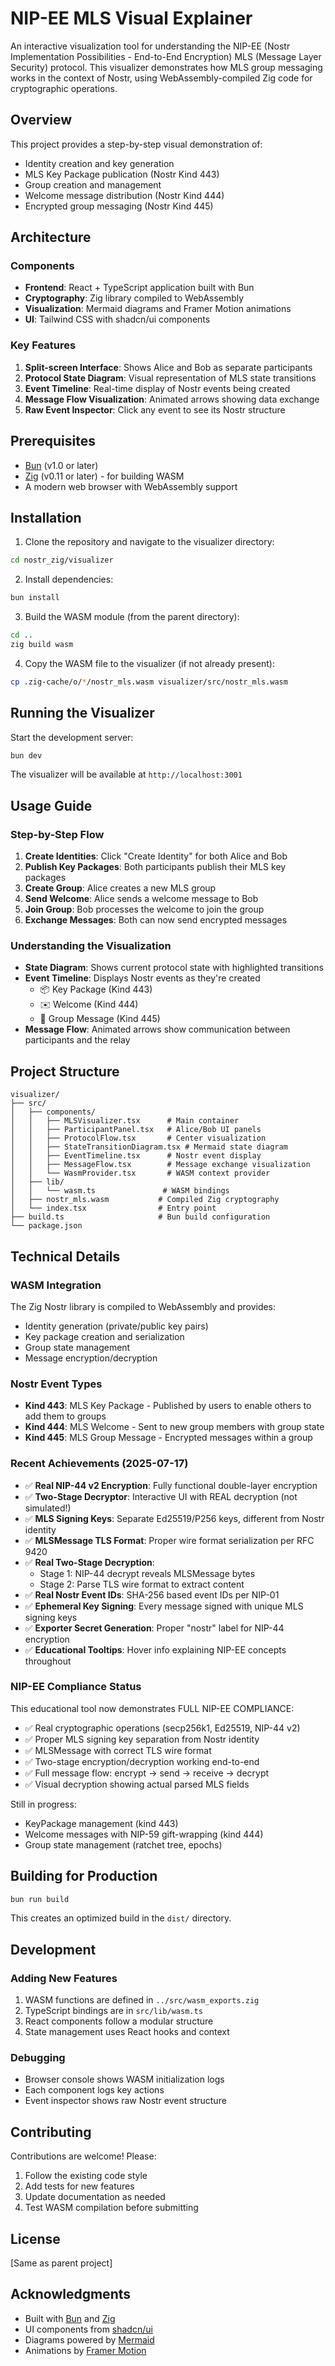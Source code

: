# NIP-EE MLS Visual Explainer

An interactive visualization tool for understanding the NIP-EE (Nostr Implementation Possibilities - End-to-End Encryption) MLS (Message Layer Security) protocol. This visualizer demonstrates how MLS group messaging works in the context of Nostr, using WebAssembly-compiled Zig code for cryptographic operations.

## Overview

This project provides a step-by-step visual demonstration of:
- Identity creation and key generation
- MLS Key Package publication (Nostr Kind 443)
- Group creation and management
- Welcome message distribution (Nostr Kind 444)
- Encrypted group messaging (Nostr Kind 445)

## Architecture

### Components

- **Frontend**: React + TypeScript application built with Bun
- **Cryptography**: Zig library compiled to WebAssembly
- **Visualization**: Mermaid diagrams and Framer Motion animations
- **UI**: Tailwind CSS with shadcn/ui components

### Key Features

1. **Split-screen Interface**: Shows Alice and Bob as separate participants
2. **Protocol State Diagram**: Visual representation of MLS state transitions
3. **Event Timeline**: Real-time display of Nostr events being created
4. **Message Flow Visualization**: Animated arrows showing data exchange
5. **Raw Event Inspector**: Click any event to see its Nostr structure

## Prerequisites

- [Bun](https://bun.sh/) (v1.0 or later)
- [Zig](https://ziglang.org/) (v0.11 or later) - for building WASM
- A modern web browser with WebAssembly support

## Installation

1. Clone the repository and navigate to the visualizer directory:
```bash
cd nostr_zig/visualizer
```

2. Install dependencies:
```bash
bun install
```

3. Build the WASM module (from the parent directory):
```bash
cd ..
zig build wasm
```

4. Copy the WASM file to the visualizer (if not already present):
```bash
cp .zig-cache/o/*/nostr_mls.wasm visualizer/src/nostr_mls.wasm
```

## Running the Visualizer

Start the development server:
```bash
bun dev
```

The visualizer will be available at `http://localhost:3001`

## Usage Guide

### Step-by-Step Flow

1. **Create Identities**: Click "Create Identity" for both Alice and Bob
2. **Publish Key Packages**: Both participants publish their MLS key packages
3. **Create Group**: Alice creates a new MLS group
4. **Send Welcome**: Alice sends a welcome message to Bob
5. **Join Group**: Bob processes the welcome to join the group
6. **Exchange Messages**: Both can now send encrypted messages

### Understanding the Visualization

- **State Diagram**: Shows current protocol state with highlighted transitions
- **Event Timeline**: Displays Nostr events as they're created
  - 📦 Key Package (Kind 443)
  - ✉️ Welcome (Kind 444)
  - 💬 Group Message (Kind 445)
- **Message Flow**: Animated arrows show communication between participants and the relay

## Project Structure

```
visualizer/
├── src/
│   ├── components/
│   │   ├── MLSVisualizer.tsx      # Main container
│   │   ├── ParticipantPanel.tsx   # Alice/Bob UI panels
│   │   ├── ProtocolFlow.tsx       # Center visualization
│   │   ├── StateTransitionDiagram.tsx # Mermaid state diagram
│   │   ├── EventTimeline.tsx      # Nostr event display
│   │   ├── MessageFlow.tsx        # Message exchange visualization
│   │   └── WasmProvider.tsx       # WASM context provider
│   ├── lib/
│   │   └── wasm.ts               # WASM bindings
│   ├── nostr_mls.wasm           # Compiled Zig cryptography
│   └── index.tsx                # Entry point
├── build.ts                     # Bun build configuration
└── package.json
```

## Technical Details

### WASM Integration

The Zig Nostr library is compiled to WebAssembly and provides:
- Identity generation (private/public key pairs)
- Key package creation and serialization
- Group state management
- Message encryption/decryption

### Nostr Event Types

- **Kind 443**: MLS Key Package - Published by users to enable others to add them to groups
- **Kind 444**: MLS Welcome - Sent to new group members with group state
- **Kind 445**: MLS Group Message - Encrypted messages within a group

### Recent Achievements (2025-07-17)

- ✅ **Real NIP-44 v2 Encryption**: Fully functional double-layer encryption
- ✅ **Two-Stage Decryptor**: Interactive UI with REAL decryption (not simulated!)
- ✅ **MLS Signing Keys**: Separate Ed25519/P256 keys, different from Nostr identity
- ✅ **MLSMessage TLS Format**: Proper wire format serialization per RFC 9420
- ✅ **Real Two-Stage Decryption**: 
  - Stage 1: NIP-44 decrypt reveals MLSMessage bytes
  - Stage 2: Parse TLS wire format to extract content
- ✅ **Real Nostr Event IDs**: SHA-256 based event IDs per NIP-01
- ✅ **Ephemeral Key Signing**: Every message signed with unique MLS signing keys
- ✅ **Exporter Secret Generation**: Proper "nostr" label for NIP-44 encryption
- ✅ **Educational Tooltips**: Hover info explaining NIP-EE concepts throughout

### NIP-EE Compliance Status

This educational tool now demonstrates FULL NIP-EE COMPLIANCE:
- ✅ Real cryptographic operations (secp256k1, Ed25519, NIP-44 v2)
- ✅ Proper MLS signing key separation from Nostr identity
- ✅ MLSMessage with correct TLS wire format
- ✅ Two-stage encryption/decryption working end-to-end
- ✅ Full message flow: encrypt → send → receive → decrypt
- ✅ Visual decryption showing actual parsed MLS fields

Still in progress:
- KeyPackage management (kind 443)
- Welcome messages with NIP-59 gift-wrapping (kind 444)
- Group state management (ratchet tree, epochs)

## Building for Production

```bash
bun run build
```

This creates an optimized build in the `dist/` directory.

## Development

### Adding New Features

1. WASM functions are defined in `../src/wasm_exports.zig`
2. TypeScript bindings are in `src/lib/wasm.ts`
3. React components follow a modular structure
4. State management uses React hooks and context

### Debugging

- Browser console shows WASM initialization logs
- Each component logs key actions
- Event inspector shows raw Nostr event structure

## Contributing

Contributions are welcome! Please:
1. Follow the existing code style
2. Add tests for new features
3. Update documentation as needed
4. Test WASM compilation before submitting

## License

[Same as parent project]

## Acknowledgments

- Built with [Bun](https://bun.sh/) and [Zig](https://ziglang.org/)
- UI components from [shadcn/ui](https://ui.shadcn.com/)
- Diagrams powered by [Mermaid](https://mermaid.js.org/)
- Animations by [Framer Motion](https://www.framer.com/motion/)
